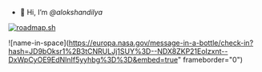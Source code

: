 * 👋 Hi, I’m *@alokshandilya*

[![roadmap.sh](https://api.roadmap.sh/v1-badge/wide/6588a76154b5771051390b70?variant=dark&roadmaps=computer-science%2Cfrontend%2Cjava%2Cai-data-scientist)](https://roadmap.sh)

![name-in-space](https://europa.nasa.gov/message-in-a-bottle/check-in?hash=JD9bOksr1%2B3tCNRULJj1SUY%3D--NDX8ZKP21EoIzxnt--DxWpCyOE9EdNlnIf5yyhbg%3D%3D&embed=true" frameborder="0")

<!---
alokshandilya/alokshandilya is a ✨ special ✨ repository because its `README.md` (this file) appears on your GitHub profile.
You can click the Preview link to take a look at your changes.
--->
